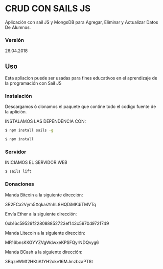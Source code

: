 # CRUD CON SAILS  JS

Aplicación con sail JS y MongoDB para Agregar, Eliminar y Actualizar Datos De Alumnos.

### Versión

26.04.2018

## Uso

Esta apliacion puede ser usadas para fines educativos en el aprendizaje de la programación con Sail JS

### Instalación

Descargamos ó clonamos el paquete que contine todo el codigo fuente de la aplición.

INSTALAMOS LAS DEPENDENCIA CON:

```sh
$ npm install sails -g
```

```sh
$ npm install
```

### Servidor

INICIAMOS EL SERVIDOR WEB

```sh
$ sails lift
```
### Donaciones

Manda Bitcoin a la siguiente dirección:

3R2FCa2Vym5XqkasYnhL8HQDiMKdiTMVTq

Envía Ether a la siguiente dirección:

0xb16c59529f228088852723ef143c5970d9721749

Manda Litecoin a la siguiente dirección:

MR16bnsKKGYYZVgWdwxeKPSFQyrNDQvyg6

Manda BCash a la siguiente dirección:

3BqzeWMf2HKtiAfYH2okv16MJmzbzaPT8t

